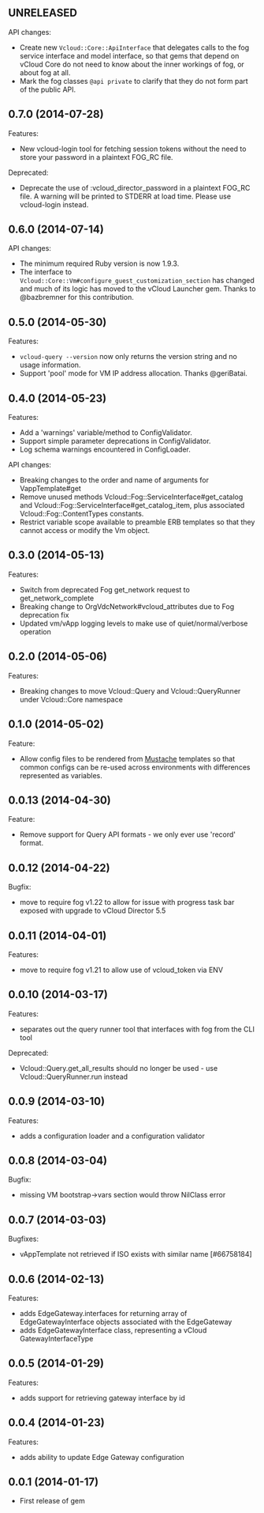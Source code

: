 ## UNRELEASED

API changes:

  - Create new `Vcloud::Core::ApiInterface` that delegates calls to the fog
    service interface and model interface, so that gems that depend on
    vCloud Core do not need to know about the inner workings of fog, or
    about fog at all.
  - Mark the fog classes `@api private` to clarify that they do not form
    part of the public API.

## 0.7.0 (2014-07-28)

Features:

  - New vcloud-login tool for fetching session tokens without the need to
    store your password in a plaintext FOG_RC file.

Deprecated:

  - Deprecate the use of :vcloud_director_password in a plaintext FOG_RC
    file. A warning will be printed to STDERR at load time. Please use
    vcloud-login instead.

## 0.6.0 (2014-07-14)

API changes:

  - The minimum required Ruby version is now 1.9.3.
  - The interface to `Vcloud::Core::Vm#configure_guest_customization_section`
    has changed and much of its logic has moved to the vCloud Launcher gem.
    Thanks to @bazbremner for this contribution.

## 0.5.0 (2014-05-30)

Features:

  - `vcloud-query --version` now only returns the version string and no
    usage information.
  - Support 'pool' mode for VM IP address allocation. Thanks @geriBatai.

## 0.4.0 (2014-05-23)

Features:

  - Add a 'warnings' variable/method to ConfigValidator.
  - Support simple parameter deprecations in ConfigValidator.
  - Log schema warnings encountered in ConfigLoader.

API changes:

  - Breaking changes to the order and name of arguments for VappTemplate#get
  - Remove unused methods Vcloud::Fog::ServiceInterface#get_catalog and
    Vcloud::Fog::ServiceInterface#get_catalog_item, plus associated
    Vcloud::Fog::ContentTypes constants.
  - Restrict variable scope available to preamble ERB templates so that they
    cannot access or modify the Vm object.

## 0.3.0 (2014-05-13)

Features:

  - Switch from deprecated Fog get_network request to get_network_complete
  - Breaking change to OrgVdcNetwork#vcloud_attributes due to Fog deprecation fix
  - Updated vm/vApp logging levels to make use of quiet/normal/verbose operation

## 0.2.0 (2014-05-06)

Features:

  - Breaking changes to move Vcloud::Query and Vcloud::QueryRunner under Vcloud::Core namespace

## 0.1.0 (2014-05-02)

Feature:

  - Allow config files to be rendered from [Mustache](http://mustache.github.io/)
    templates so that common configs can be re-used across environments with
    differences represented as variables.

## 0.0.13 (2014-04-30)

Feature:

  - Remove support for Query API formats - we only ever use 'record' format.

## 0.0.12 (2014-04-22)

Bugfix:

  - move to require fog v1.22 to allow for issue with progress task bar exposed with upgrade to vCloud Director 5.5

## 0.0.11 (2014-04-01)

Features:

  - move to require fog v1.21 to allow use of vcloud_token via ENV

## 0.0.10 (2014-03-17)

Features:

  - separates out the query runner tool that interfaces with fog from the CLI tool

Deprecated:

  - Vcloud::Query.get_all_results should no longer be used - use Vcloud::QueryRunner.run instead

## 0.0.9 (2014-03-10)

Features:

  - adds a configuration loader and a configuration validator

## 0.0.8 (2014-03-04)

Bugfix:

  - missing VM bootstrap->vars section would throw NilClass error

## 0.0.7 (2014-03-03)

Bugfixes:

  - vAppTemplate not retrieved if ISO exists with similar name [#66758184]

## 0.0.6 (2014-02-13)

Features:

  - adds EdgeGateway.interfaces for returning array of EdgeGatewayInterface objects
    associated with the EdgeGateway
  - adds EdgeGatewayInterface class, representing a vCloud GatewayInterfaceType

## 0.0.5 (2014-01-29)

Features:

  - adds support for retrieving gateway interface by id

## 0.0.4 (2014-01-23)

Features:

  - adds ability to update Edge Gateway configuration

## 0.0.1 (2014-01-17)

  - First release of gem
